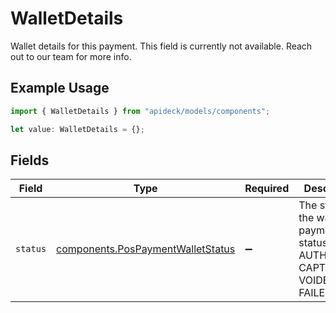 # WalletDetails

Wallet details for this payment. This field is currently not available. Reach out to our team for more info.

## Example Usage

```typescript
import { WalletDetails } from "apideck/models/components";

let value: WalletDetails = {};
```

## Fields

| Field                                                                                        | Type                                                                                         | Required                                                                                     | Description                                                                                  |
| -------------------------------------------------------------------------------------------- | -------------------------------------------------------------------------------------------- | -------------------------------------------------------------------------------------------- | -------------------------------------------------------------------------------------------- |
| `status`                                                                                     | [components.PosPaymentWalletStatus](../../models/components/pospaymentwalletstatus.md)       | :heavy_minus_sign:                                                                           | The status of the wallet payment. The status can be AUTHORIZED, CAPTURED, VOIDED, or FAILED. |